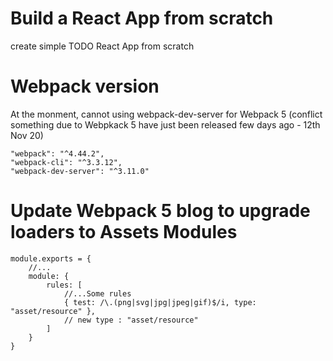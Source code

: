 # Build a React App from scratch

create simple TODO React App from scratch

# Webpack version

At the monment, cannot using webpack-dev-server for Webpack 5 (conflict something due to Webpkack 5 have just been released few days ago - 12th Nov 20)

```
"webpack": "^4.44.2",
"webpack-cli": "^3.3.12",
"webpack-dev-server": "^3.11.0"
```

# Update Webpack 5 blog to upgrade loaders to Assets Modules

```
module.exports = {
	//...
	module: {
		rules: [
			//...Some rules
			{ test: /\.(png|svg|jpg|jpeg|gif)$/i, type: "asset/resource" },
			// new type : "asset/resource"
		]
	}
}
```
